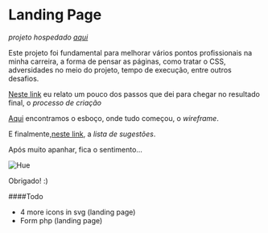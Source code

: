 # Landing Page

*projeto hospedado [aqui](http://allcont.com.br/ebook)*

Este projeto foi fundamental para melhorar vários pontos profissionais na minha carreira, a forma de pensar as páginas, como tratar o CSS, adversidades no meio do projeto, tempo de execução, entre outros desafios.

[Neste link](https://github.com/meche/landingpage/blob/master/processodecriacao.md) eu relato um pouco dos passos que dei para chegar no resultado final, o *processo de criação*

[Aqui](https://github.com/meche/landingpage/tree/master/wireframe) encontramos o esboço, onde tudo começou, o *wireframe*.

E finalmente,[neste link](https://github.com/meche/landingpage/blob/master/listadesugestoes.md), a *lista de sugestões*.

Após muito apanhar, fica o sentimento...

![Hue](others/acabou.gif)

Obrigado! :)

####Todo

- 4 more icons in svg (landing page)
- Form php (landing page)
